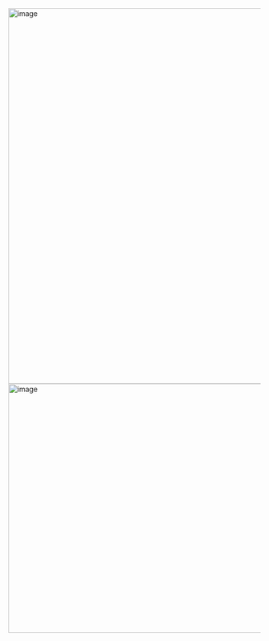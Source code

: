 <img width="752" height="751" alt="image" src="https://github.com/user-attachments/assets/67778899-45d5-4311-8c23-24696d8ab348" />
<img width="956" height="498" alt="image" src="https://github.com/user-attachments/assets/a4799bbd-58b2-4962-85e7-e2097f3e6f8b" />

